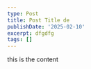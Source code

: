 ```yaml
---
type: Post
title: Post Title de
publishDate: '2025-02-10'
excerpt: dfgdfg
tags: []
---
```

this is the content
